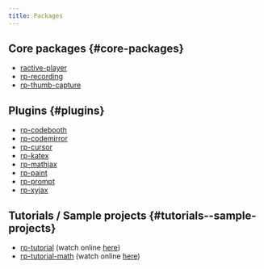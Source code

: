 ```yaml
---
title: Packages
---
```


## Core packages {#core-packages}
- [ractive-player](https://www.npmjs.com/package/ractive-player)
- [rp-recording](https://www.npmjs.com/package/rp-recording)
- [rp-thumb-capture](https://github.com/ysulyma/rp-thumb-capture)

## Plugins {#plugins}

- [rp-codebooth](https://www.npmjs.com/package/rp-codebooth)
- [rp-codemirror](https://www.npmjs.com/package/rp-codemirror)
- [rp-cursor](https://www.npmjs.com/package/rp-cursor)
- [rp-katex](https://www.npmjs.com/package/rp-katex)
- [rp-mathjax](https://www.npmjs.com/package/rp-mathjax)
- [rp-paint](https://www.npmjs.com/package/rp-paint)
- [rp-prompt](https://www.npmjs.com/package/rp-prompt)
- [rp-xyjax](https://www.npmjs.com/package/rp-xyjax)

## Tutorials / Sample projects {#tutorials--sample-projects}

- [rp-tutorial](https://github.com/ysulyma/rp-tutorial) (watch online [here](/))
- [rp-tutorial-math](https://github.com/ysulyma/rp-tutorial-math) (watch online [here](/math/))
